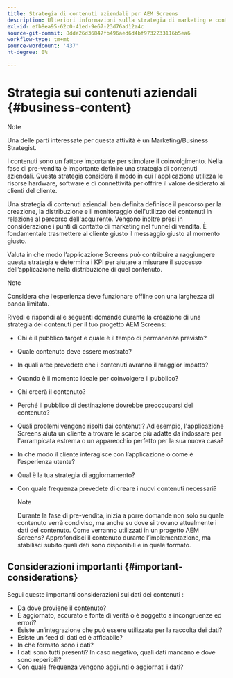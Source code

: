 ```yaml
---
title: Strategia di contenuti aziendali per AEM Screens
description: Ulteriori informazioni sulla strategia di marketing e contenuti aziendali in relazione ad AEM Screens.
exl-id: efb8ea95-62c0-41ed-9e67-23d76ad12a4c
source-git-commit: 8dde26d36847fb496aed6d4bf9732233116b5ea6
workflow-type: tm+mt
source-wordcount: '437'
ht-degree: 0%

---
```


# Strategia sui contenuti aziendali {#business-content}

>[!NOTE]
>
>Una delle parti interessate per questa attività è un Marketing/Business Strategist.

I contenuti sono un fattore importante per stimolare il coinvolgimento. Nella fase di pre-vendita è importante definire una strategia di contenuti aziendali. Questa strategia considera il modo in cui l&#39;applicazione utilizza le risorse hardware, software e di connettività per offrire il valore desiderato ai clienti del cliente.

Una strategia di contenuti aziendali ben definita definisce il percorso per la creazione, la distribuzione e il monitoraggio dell&#39;utilizzo dei contenuti in relazione al percorso dell&#39;acquirente. Vengono inoltre presi in considerazione i punti di contatto di marketing nel funnel di vendita. È fondamentale trasmettere al cliente giusto il messaggio giusto al momento giusto.

Valuta in che modo l’applicazione Screens può contribuire a raggiungere questa strategia e determina i KPI per aiutare a misurare il successo dell’applicazione nella distribuzione di quel contenuto.

>[!NOTE]
>
>Considera che l’esperienza deve funzionare offline con una larghezza di banda limitata.

Rivedi e rispondi alle seguenti domande durante la creazione di una strategia dei contenuti per il tuo progetto AEM Screens:

* Chi è il pubblico target e quale è il tempo di permanenza previsto?
* Quale contenuto deve essere mostrato?
* In quali aree prevedete che i contenuti avranno il maggior impatto?
* Quando è il momento ideale per coinvolgere il pubblico?
* Chi creerà il contenuto?
* Perché il pubblico di destinazione dovrebbe preoccuparsi del contenuto?
* Quali problemi vengono risolti dai contenuti? Ad esempio, l&#39;applicazione Screens aiuta un cliente a trovare le scarpe più adatte da indossare per l&#39;arrampicata estrema o un apparecchio perfetto per la sua nuova casa?
* In che modo il cliente interagisce con l’applicazione o come è l’esperienza utente?
* Qual è la tua strategia di aggiornamento?
* Con quale frequenza prevedete di creare i nuovi contenuti necessari?

  >[!NOTE]
  >
  >Durante la fase di pre-vendita, inizia a porre domande non solo su quale contenuto verrà condiviso, ma anche su dove si trovano attualmente i dati del contenuto. Come verranno utilizzati in un progetto AEM Screens? Approfondisci il contenuto durante l’implementazione, ma stabilisci subito quali dati sono disponibili e in quale formato.

## Considerazioni importanti {#important-considerations}

Segui queste importanti considerazioni sui dati dei contenuti :

* Da dove proviene il contenuto?
* È aggiornato, accurato e fonte di verità o è soggetto a incongruenze ed errori?
* Esiste un’integrazione che può essere utilizzata per la raccolta dei dati?
* Esiste un feed di dati ed è affidabile?
* In che formato sono i dati?
* I dati sono tutti presenti? In caso negativo, quali dati mancano e dove sono reperibili?
* Con quale frequenza vengono aggiunti o aggiornati i dati?
